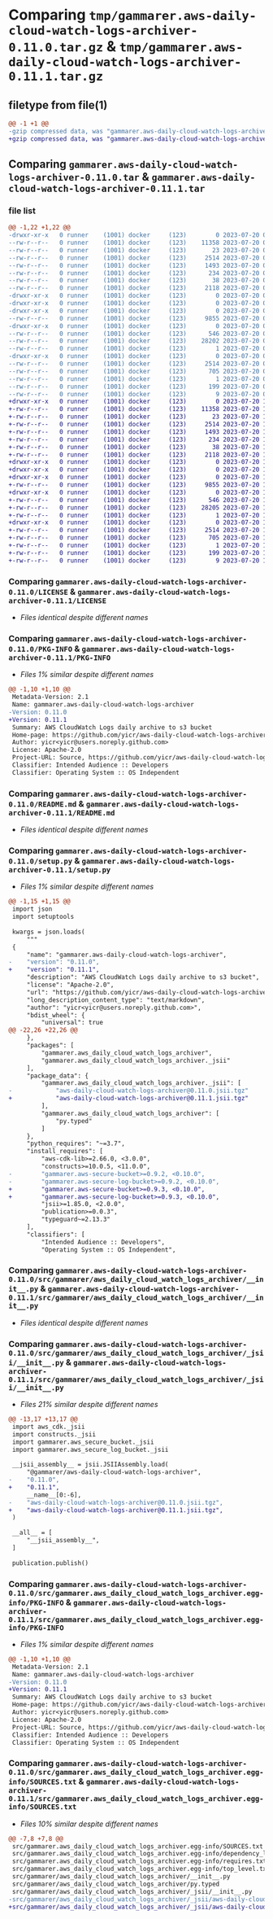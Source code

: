 # Comparing `tmp/gammarer.aws-daily-cloud-watch-logs-archiver-0.11.0.tar.gz` & `tmp/gammarer.aws-daily-cloud-watch-logs-archiver-0.11.1.tar.gz`

## filetype from file(1)

```diff
@@ -1 +1 @@
-gzip compressed data, was "gammarer.aws-daily-cloud-watch-logs-archiver-0.11.0.tar", last modified: Thu Jul 20 08:30:41 2023, max compression
+gzip compressed data, was "gammarer.aws-daily-cloud-watch-logs-archiver-0.11.1.tar", last modified: Thu Jul 20 19:22:29 2023, max compression
```

## Comparing `gammarer.aws-daily-cloud-watch-logs-archiver-0.11.0.tar` & `gammarer.aws-daily-cloud-watch-logs-archiver-0.11.1.tar`

### file list

```diff
@@ -1,22 +1,22 @@
-drwxr-xr-x   0 runner    (1001) docker     (123)        0 2023-07-20 08:30:41.595878 gammarer.aws-daily-cloud-watch-logs-archiver-0.11.0/
--rw-r--r--   0 runner    (1001) docker     (123)    11358 2023-07-20 08:30:28.000000 gammarer.aws-daily-cloud-watch-logs-archiver-0.11.0/LICENSE
--rw-r--r--   0 runner    (1001) docker     (123)       23 2023-07-20 08:30:28.000000 gammarer.aws-daily-cloud-watch-logs-archiver-0.11.0/MANIFEST.in
--rw-r--r--   0 runner    (1001) docker     (123)     2514 2023-07-20 08:30:41.595878 gammarer.aws-daily-cloud-watch-logs-archiver-0.11.0/PKG-INFO
--rw-r--r--   0 runner    (1001) docker     (123)     1493 2023-07-20 08:30:28.000000 gammarer.aws-daily-cloud-watch-logs-archiver-0.11.0/README.md
--rw-r--r--   0 runner    (1001) docker     (123)      234 2023-07-20 08:30:28.000000 gammarer.aws-daily-cloud-watch-logs-archiver-0.11.0/pyproject.toml
--rw-r--r--   0 runner    (1001) docker     (123)       38 2023-07-20 08:30:41.595878 gammarer.aws-daily-cloud-watch-logs-archiver-0.11.0/setup.cfg
--rw-r--r--   0 runner    (1001) docker     (123)     2118 2023-07-20 08:30:28.000000 gammarer.aws-daily-cloud-watch-logs-archiver-0.11.0/setup.py
-drwxr-xr-x   0 runner    (1001) docker     (123)        0 2023-07-20 08:30:41.595878 gammarer.aws-daily-cloud-watch-logs-archiver-0.11.0/src/
-drwxr-xr-x   0 runner    (1001) docker     (123)        0 2023-07-20 08:30:41.595878 gammarer.aws-daily-cloud-watch-logs-archiver-0.11.0/src/gammarer/
-drwxr-xr-x   0 runner    (1001) docker     (123)        0 2023-07-20 08:30:41.595878 gammarer.aws-daily-cloud-watch-logs-archiver-0.11.0/src/gammarer/aws_daily_cloud_watch_logs_archiver/
--rw-r--r--   0 runner    (1001) docker     (123)     9855 2023-07-20 08:30:28.000000 gammarer.aws-daily-cloud-watch-logs-archiver-0.11.0/src/gammarer/aws_daily_cloud_watch_logs_archiver/__init__.py
-drwxr-xr-x   0 runner    (1001) docker     (123)        0 2023-07-20 08:30:41.595878 gammarer.aws-daily-cloud-watch-logs-archiver-0.11.0/src/gammarer/aws_daily_cloud_watch_logs_archiver/_jsii/
--rw-r--r--   0 runner    (1001) docker     (123)      546 2023-07-20 08:30:28.000000 gammarer.aws-daily-cloud-watch-logs-archiver-0.11.0/src/gammarer/aws_daily_cloud_watch_logs_archiver/_jsii/__init__.py
--rw-r--r--   0 runner    (1001) docker     (123)    28202 2023-07-20 08:30:28.000000 gammarer.aws-daily-cloud-watch-logs-archiver-0.11.0/src/gammarer/aws_daily_cloud_watch_logs_archiver/_jsii/aws-daily-cloud-watch-logs-archiver@0.11.0.jsii.tgz
--rw-r--r--   0 runner    (1001) docker     (123)        1 2023-07-20 08:30:28.000000 gammarer.aws-daily-cloud-watch-logs-archiver-0.11.0/src/gammarer/aws_daily_cloud_watch_logs_archiver/py.typed
-drwxr-xr-x   0 runner    (1001) docker     (123)        0 2023-07-20 08:30:41.595878 gammarer.aws-daily-cloud-watch-logs-archiver-0.11.0/src/gammarer.aws_daily_cloud_watch_logs_archiver.egg-info/
--rw-r--r--   0 runner    (1001) docker     (123)     2514 2023-07-20 08:30:41.000000 gammarer.aws-daily-cloud-watch-logs-archiver-0.11.0/src/gammarer.aws_daily_cloud_watch_logs_archiver.egg-info/PKG-INFO
--rw-r--r--   0 runner    (1001) docker     (123)      705 2023-07-20 08:30:41.000000 gammarer.aws-daily-cloud-watch-logs-archiver-0.11.0/src/gammarer.aws_daily_cloud_watch_logs_archiver.egg-info/SOURCES.txt
--rw-r--r--   0 runner    (1001) docker     (123)        1 2023-07-20 08:30:41.000000 gammarer.aws-daily-cloud-watch-logs-archiver-0.11.0/src/gammarer.aws_daily_cloud_watch_logs_archiver.egg-info/dependency_links.txt
--rw-r--r--   0 runner    (1001) docker     (123)      199 2023-07-20 08:30:41.000000 gammarer.aws-daily-cloud-watch-logs-archiver-0.11.0/src/gammarer.aws_daily_cloud_watch_logs_archiver.egg-info/requires.txt
--rw-r--r--   0 runner    (1001) docker     (123)        9 2023-07-20 08:30:41.000000 gammarer.aws-daily-cloud-watch-logs-archiver-0.11.0/src/gammarer.aws_daily_cloud_watch_logs_archiver.egg-info/top_level.txt
+drwxr-xr-x   0 runner    (1001) docker     (123)        0 2023-07-20 19:22:29.500252 gammarer.aws-daily-cloud-watch-logs-archiver-0.11.1/
+-rw-r--r--   0 runner    (1001) docker     (123)    11358 2023-07-20 19:22:17.000000 gammarer.aws-daily-cloud-watch-logs-archiver-0.11.1/LICENSE
+-rw-r--r--   0 runner    (1001) docker     (123)       23 2023-07-20 19:22:17.000000 gammarer.aws-daily-cloud-watch-logs-archiver-0.11.1/MANIFEST.in
+-rw-r--r--   0 runner    (1001) docker     (123)     2514 2023-07-20 19:22:29.500252 gammarer.aws-daily-cloud-watch-logs-archiver-0.11.1/PKG-INFO
+-rw-r--r--   0 runner    (1001) docker     (123)     1493 2023-07-20 19:22:17.000000 gammarer.aws-daily-cloud-watch-logs-archiver-0.11.1/README.md
+-rw-r--r--   0 runner    (1001) docker     (123)      234 2023-07-20 19:22:17.000000 gammarer.aws-daily-cloud-watch-logs-archiver-0.11.1/pyproject.toml
+-rw-r--r--   0 runner    (1001) docker     (123)       38 2023-07-20 19:22:29.500252 gammarer.aws-daily-cloud-watch-logs-archiver-0.11.1/setup.cfg
+-rw-r--r--   0 runner    (1001) docker     (123)     2118 2023-07-20 19:22:17.000000 gammarer.aws-daily-cloud-watch-logs-archiver-0.11.1/setup.py
+drwxr-xr-x   0 runner    (1001) docker     (123)        0 2023-07-20 19:22:29.496252 gammarer.aws-daily-cloud-watch-logs-archiver-0.11.1/src/
+drwxr-xr-x   0 runner    (1001) docker     (123)        0 2023-07-20 19:22:29.496252 gammarer.aws-daily-cloud-watch-logs-archiver-0.11.1/src/gammarer/
+drwxr-xr-x   0 runner    (1001) docker     (123)        0 2023-07-20 19:22:29.496252 gammarer.aws-daily-cloud-watch-logs-archiver-0.11.1/src/gammarer/aws_daily_cloud_watch_logs_archiver/
+-rw-r--r--   0 runner    (1001) docker     (123)     9855 2023-07-20 19:22:17.000000 gammarer.aws-daily-cloud-watch-logs-archiver-0.11.1/src/gammarer/aws_daily_cloud_watch_logs_archiver/__init__.py
+drwxr-xr-x   0 runner    (1001) docker     (123)        0 2023-07-20 19:22:29.500252 gammarer.aws-daily-cloud-watch-logs-archiver-0.11.1/src/gammarer/aws_daily_cloud_watch_logs_archiver/_jsii/
+-rw-r--r--   0 runner    (1001) docker     (123)      546 2023-07-20 19:22:17.000000 gammarer.aws-daily-cloud-watch-logs-archiver-0.11.1/src/gammarer/aws_daily_cloud_watch_logs_archiver/_jsii/__init__.py
+-rw-r--r--   0 runner    (1001) docker     (123)    28205 2023-07-20 19:22:17.000000 gammarer.aws-daily-cloud-watch-logs-archiver-0.11.1/src/gammarer/aws_daily_cloud_watch_logs_archiver/_jsii/aws-daily-cloud-watch-logs-archiver@0.11.1.jsii.tgz
+-rw-r--r--   0 runner    (1001) docker     (123)        1 2023-07-20 19:22:17.000000 gammarer.aws-daily-cloud-watch-logs-archiver-0.11.1/src/gammarer/aws_daily_cloud_watch_logs_archiver/py.typed
+drwxr-xr-x   0 runner    (1001) docker     (123)        0 2023-07-20 19:22:29.496252 gammarer.aws-daily-cloud-watch-logs-archiver-0.11.1/src/gammarer.aws_daily_cloud_watch_logs_archiver.egg-info/
+-rw-r--r--   0 runner    (1001) docker     (123)     2514 2023-07-20 19:22:29.000000 gammarer.aws-daily-cloud-watch-logs-archiver-0.11.1/src/gammarer.aws_daily_cloud_watch_logs_archiver.egg-info/PKG-INFO
+-rw-r--r--   0 runner    (1001) docker     (123)      705 2023-07-20 19:22:29.000000 gammarer.aws-daily-cloud-watch-logs-archiver-0.11.1/src/gammarer.aws_daily_cloud_watch_logs_archiver.egg-info/SOURCES.txt
+-rw-r--r--   0 runner    (1001) docker     (123)        1 2023-07-20 19:22:29.000000 gammarer.aws-daily-cloud-watch-logs-archiver-0.11.1/src/gammarer.aws_daily_cloud_watch_logs_archiver.egg-info/dependency_links.txt
+-rw-r--r--   0 runner    (1001) docker     (123)      199 2023-07-20 19:22:29.000000 gammarer.aws-daily-cloud-watch-logs-archiver-0.11.1/src/gammarer.aws_daily_cloud_watch_logs_archiver.egg-info/requires.txt
+-rw-r--r--   0 runner    (1001) docker     (123)        9 2023-07-20 19:22:29.000000 gammarer.aws-daily-cloud-watch-logs-archiver-0.11.1/src/gammarer.aws_daily_cloud_watch_logs_archiver.egg-info/top_level.txt
```

### Comparing `gammarer.aws-daily-cloud-watch-logs-archiver-0.11.0/LICENSE` & `gammarer.aws-daily-cloud-watch-logs-archiver-0.11.1/LICENSE`

 * *Files identical despite different names*

### Comparing `gammarer.aws-daily-cloud-watch-logs-archiver-0.11.0/PKG-INFO` & `gammarer.aws-daily-cloud-watch-logs-archiver-0.11.1/PKG-INFO`

 * *Files 1% similar despite different names*

```diff
@@ -1,10 +1,10 @@
 Metadata-Version: 2.1
 Name: gammarer.aws-daily-cloud-watch-logs-archiver
-Version: 0.11.0
+Version: 0.11.1
 Summary: AWS CloudWatch Logs daily archive to s3 bucket
 Home-page: https://github.com/yicr/aws-daily-cloud-watch-logs-archiver.git
 Author: yicr<yicr@users.noreply.github.com>
 License: Apache-2.0
 Project-URL: Source, https://github.com/yicr/aws-daily-cloud-watch-logs-archiver.git
 Classifier: Intended Audience :: Developers
 Classifier: Operating System :: OS Independent
```

### Comparing `gammarer.aws-daily-cloud-watch-logs-archiver-0.11.0/README.md` & `gammarer.aws-daily-cloud-watch-logs-archiver-0.11.1/README.md`

 * *Files identical despite different names*

### Comparing `gammarer.aws-daily-cloud-watch-logs-archiver-0.11.0/setup.py` & `gammarer.aws-daily-cloud-watch-logs-archiver-0.11.1/setup.py`

 * *Files 1% similar despite different names*

```diff
@@ -1,15 +1,15 @@
 import json
 import setuptools
 
 kwargs = json.loads(
     """
 {
     "name": "gammarer.aws-daily-cloud-watch-logs-archiver",
-    "version": "0.11.0",
+    "version": "0.11.1",
     "description": "AWS CloudWatch Logs daily archive to s3 bucket",
     "license": "Apache-2.0",
     "url": "https://github.com/yicr/aws-daily-cloud-watch-logs-archiver.git",
     "long_description_content_type": "text/markdown",
     "author": "yicr<yicr@users.noreply.github.com>",
     "bdist_wheel": {
         "universal": true
@@ -22,26 +22,26 @@
     },
     "packages": [
         "gammarer.aws_daily_cloud_watch_logs_archiver",
         "gammarer.aws_daily_cloud_watch_logs_archiver._jsii"
     ],
     "package_data": {
         "gammarer.aws_daily_cloud_watch_logs_archiver._jsii": [
-            "aws-daily-cloud-watch-logs-archiver@0.11.0.jsii.tgz"
+            "aws-daily-cloud-watch-logs-archiver@0.11.1.jsii.tgz"
         ],
         "gammarer.aws_daily_cloud_watch_logs_archiver": [
             "py.typed"
         ]
     },
     "python_requires": "~=3.7",
     "install_requires": [
         "aws-cdk-lib>=2.66.0, <3.0.0",
         "constructs>=10.0.5, <11.0.0",
-        "gammarer.aws-secure-bucket>=0.9.2, <0.10.0",
-        "gammarer.aws-secure-log-bucket>=0.9.2, <0.10.0",
+        "gammarer.aws-secure-bucket>=0.9.3, <0.10.0",
+        "gammarer.aws-secure-log-bucket>=0.9.3, <0.10.0",
         "jsii>=1.85.0, <2.0.0",
         "publication>=0.0.3",
         "typeguard~=2.13.3"
     ],
     "classifiers": [
         "Intended Audience :: Developers",
         "Operating System :: OS Independent",
```

### Comparing `gammarer.aws-daily-cloud-watch-logs-archiver-0.11.0/src/gammarer/aws_daily_cloud_watch_logs_archiver/__init__.py` & `gammarer.aws-daily-cloud-watch-logs-archiver-0.11.1/src/gammarer/aws_daily_cloud_watch_logs_archiver/__init__.py`

 * *Files identical despite different names*

### Comparing `gammarer.aws-daily-cloud-watch-logs-archiver-0.11.0/src/gammarer/aws_daily_cloud_watch_logs_archiver/_jsii/__init__.py` & `gammarer.aws-daily-cloud-watch-logs-archiver-0.11.1/src/gammarer/aws_daily_cloud_watch_logs_archiver/_jsii/__init__.py`

 * *Files 21% similar despite different names*

```diff
@@ -13,17 +13,17 @@
 import aws_cdk._jsii
 import constructs._jsii
 import gammarer.aws_secure_bucket._jsii
 import gammarer.aws_secure_log_bucket._jsii
 
 __jsii_assembly__ = jsii.JSIIAssembly.load(
     "@gammarer/aws-daily-cloud-watch-logs-archiver",
-    "0.11.0",
+    "0.11.1",
     __name__[0:-6],
-    "aws-daily-cloud-watch-logs-archiver@0.11.0.jsii.tgz",
+    "aws-daily-cloud-watch-logs-archiver@0.11.1.jsii.tgz",
 )
 
 __all__ = [
     "__jsii_assembly__",
 ]
 
 publication.publish()
```

### Comparing `gammarer.aws-daily-cloud-watch-logs-archiver-0.11.0/src/gammarer.aws_daily_cloud_watch_logs_archiver.egg-info/PKG-INFO` & `gammarer.aws-daily-cloud-watch-logs-archiver-0.11.1/src/gammarer.aws_daily_cloud_watch_logs_archiver.egg-info/PKG-INFO`

 * *Files 1% similar despite different names*

```diff
@@ -1,10 +1,10 @@
 Metadata-Version: 2.1
 Name: gammarer.aws-daily-cloud-watch-logs-archiver
-Version: 0.11.0
+Version: 0.11.1
 Summary: AWS CloudWatch Logs daily archive to s3 bucket
 Home-page: https://github.com/yicr/aws-daily-cloud-watch-logs-archiver.git
 Author: yicr<yicr@users.noreply.github.com>
 License: Apache-2.0
 Project-URL: Source, https://github.com/yicr/aws-daily-cloud-watch-logs-archiver.git
 Classifier: Intended Audience :: Developers
 Classifier: Operating System :: OS Independent
```

### Comparing `gammarer.aws-daily-cloud-watch-logs-archiver-0.11.0/src/gammarer.aws_daily_cloud_watch_logs_archiver.egg-info/SOURCES.txt` & `gammarer.aws-daily-cloud-watch-logs-archiver-0.11.1/src/gammarer.aws_daily_cloud_watch_logs_archiver.egg-info/SOURCES.txt`

 * *Files 10% similar despite different names*

```diff
@@ -7,8 +7,8 @@
 src/gammarer.aws_daily_cloud_watch_logs_archiver.egg-info/SOURCES.txt
 src/gammarer.aws_daily_cloud_watch_logs_archiver.egg-info/dependency_links.txt
 src/gammarer.aws_daily_cloud_watch_logs_archiver.egg-info/requires.txt
 src/gammarer.aws_daily_cloud_watch_logs_archiver.egg-info/top_level.txt
 src/gammarer/aws_daily_cloud_watch_logs_archiver/__init__.py
 src/gammarer/aws_daily_cloud_watch_logs_archiver/py.typed
 src/gammarer/aws_daily_cloud_watch_logs_archiver/_jsii/__init__.py
-src/gammarer/aws_daily_cloud_watch_logs_archiver/_jsii/aws-daily-cloud-watch-logs-archiver@0.11.0.jsii.tgz
+src/gammarer/aws_daily_cloud_watch_logs_archiver/_jsii/aws-daily-cloud-watch-logs-archiver@0.11.1.jsii.tgz
```

